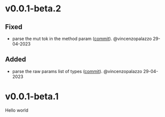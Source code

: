 # v0.0.1-beta.2

## Fixed
- parse the mut tok in the method param ([commit](https://github.com/vincenzopalazzo/kproc-macros/commit/5ced6c27b38052832ad8ce469c37930507ce65ad)). @vincenzopalazzo 29-04-2023

## Added
- parse the raw params list of types ([commit](https://github.com/vincenzopalazzo/kproc-macros/commit/8412af64d4a0dae780e29ca41f28064e7a0f33a1)). @vincenzopalazzo 29-04-2023


# v0.0.1-beta.1

Hello world
